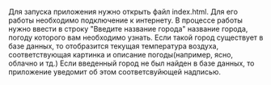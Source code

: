 Для запуска приложения нужно открыть файл index.html. Для его работы необходимо подключение к интернету.
В процессе работы нужно ввести в строку "Введите название города" название города, погоду которого вам необходимо узнать.
Если такой город существует в базе данных, то отобразится текущая температура воздуха, соответствующая картинка и описание погоды(например, ясно, облачно и тд.)
Если введенный город не был найден в базе данных, то приложение уведомит об этом соответсвуйющей надписью.
